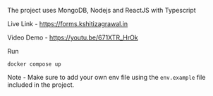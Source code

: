 The project uses MongoDB, Nodejs and ReactJS with Typescript

Live Link - https://forms.kshitizagrawal.in

Video Demo - 
https://youtu.be/671XTR_HrOk

Run 
```
docker compose up
```
Note - Make sure to add your own env file using the `env.example` file included in the project.
